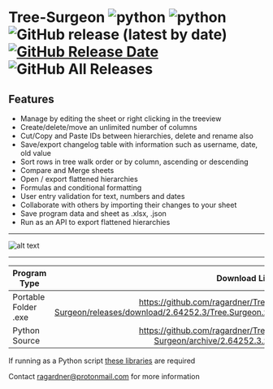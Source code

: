 # Tree-Surgeon ![python](https://img.shields.io/badge/windows-10-blue) ![python](https://img.shields.io/badge/python-3.6+-blue) ![GitHub release (latest by date)](https://img.shields.io/github/v/release/ragardner/Tree-Surgeon) [![GitHub Release Date](https://img.shields.io/github/release-date-pre/ragardner/Tree-Surgeon.svg)](https://github.com/ragardner/Tree-Surgeon/releases) ![GitHub All Releases](https://img.shields.io/github/downloads/ragardner/Tree-Surgeon/total)

## Features

 - Manage by editing the sheet or right clicking in the treeview
 - Create/delete/move an unlimited number of columns
 - Cut/Copy and Paste IDs between hierarchies, delete and rename also
 - Save/export changelog table with information such as username, date, old value
 - Sort rows in tree walk order or by column, ascending or descending
 - Compare and Merge sheets
 - Open / export flattened hierarchies
 - Formulas and conditional formatting
 - User entry validation for text, numbers and dates
 - Collaborate with others by importing their changes to your sheet
 - Save program data and sheet as .xlsx, .json
 - Run as an API to export flattened hierarchies

___

![alt text](https://i.imgur.com/o1rtw3O.jpg)

___

| Program Type           | Download Link                                                                          |
| -----------------------| --------------------------------------------------------------------------------------:|
| Portable Folder .exe   | https://github.com/ragardner/Tree-Surgeon/releases/download/2.64252.3/Tree.Surgeon.zip |
| Python Source          | https://github.com/ragardner/Tree-Surgeon/archive/2.64252.3.zip                        |

If running as a Python script [these libraries](https://github.com/ragardner/Tree-Surgeon/blob/master/requirements.txt) are required

Contact ragardner@protonmail.com for more information
